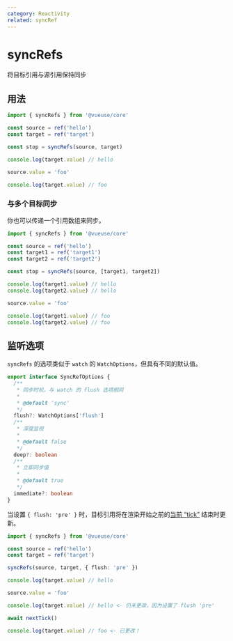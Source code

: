 ```yaml
---
category: Reactivity
related: syncRef
---
```


# syncRefs

将目标引用与源引用保持同步

## 用法

```ts
import { syncRefs } from '@vueuse/core'

const source = ref('hello')
const target = ref('target')

const stop = syncRefs(source, target)

console.log(target.value) // hello

source.value = 'foo'

console.log(target.value) // foo
```

### 与多个目标同步

你也可以传递一个引用数组来同步。

```ts
import { syncRefs } from '@vueuse/core'

const source = ref('hello')
const target1 = ref('target1')
const target2 = ref('target2')

const stop = syncRefs(source, [target1, target2])

console.log(target1.value) // hello
console.log(target2.value) // hello

source.value = 'foo'

console.log(target1.value) // foo
console.log(target2.value) // foo
```

## 监听选项

`syncRefs` 的选项类似于 `watch` 的 `WatchOptions`，但具有不同的默认值。

```ts
export interface SyncRefOptions {
  /**
   * 同步时机，与 watch 的 flush 选项相同
   *
   * @default 'sync'
   */
  flush?: WatchOptions['flush']
  /**
   * 深度监视
   *
   * @default false
   */
  deep?: boolean
  /**
   * 立即同步值
   *
   * @default true
   */
  immediate?: boolean
}
```

当设置 `{ flush: 'pre' }` 时，目标引用将在渲染开始之前的[当前 “tick”](https://vue.zhcndoc.com/guide/essentials/watchers.html#callback-flush-timing) 结束时更新。

```ts
import { syncRefs } from '@vueuse/core'

const source = ref('hello')
const target = ref('target')

syncRefs(source, target, { flush: 'pre' })

console.log(target.value) // hello

source.value = 'foo'

console.log(target.value) // hello <- 仍未更改，因为设置了 flush 'pre'

await nextTick()

console.log(target.value) // foo <- 已更改！
```
